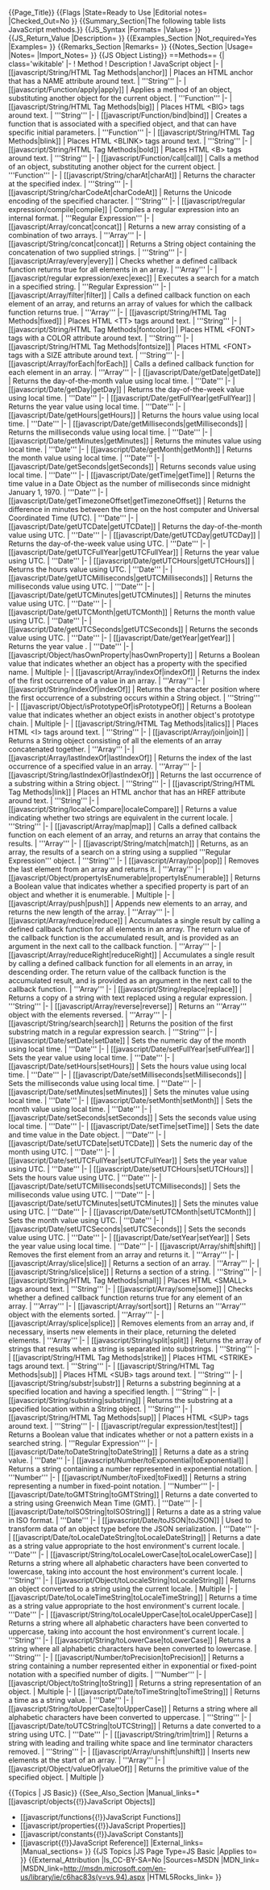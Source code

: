{{Page_Title}}
{{Flags
|State=Ready to Use
|Editorial notes=
|Checked_Out=No
}}
{{Summary_Section|The following table lists JavaScript methods.}}
{{JS_Syntax
|Formats=
|Values=
}}
{{JS_Return_Value
|Description=
}}
{{Examples_Section
|Not_required=Yes
|Examples=
}}
{{Remarks_Section
|Remarks=
}}
{{Notes_Section
|Usage=
|Notes=
|Import_Notes=
}}
{{JS Object Listing}}
==Methods==
{| class='wikitable'
|-
! Method
! Description
! JavaScript object
|-
| [[javascript/String/HTML Tag Methods|anchor]]
| Places an HTML anchor that has a NAME attribute around text.
| '''String'''
|-
| [[javascript/Function/apply|apply]]
| Applies a method of an object, substituting another object for the current object.
| '''Function'''
|-
| [[javascript/String/HTML Tag Methods|big]]
| Places HTML &lt;BIG&gt; tags around text.
| '''String'''
|-
| [[javascript/Function/bind|bind]]
| Creates a function that is associated with a specified object, and that can have specific initial parameters.
| '''Function'''
|-
| [[javascript/String/HTML Tag Methods|blink]]
| Places HTML &lt;BLINK&gt; tags around text.
| '''String'''
|-
| [[javascript/String/HTML Tag Methods|bold]]
| Places HTML &lt;B&gt; tags around text.
| '''String'''
|-
| [[javascript/Function/call|call]]
| Calls a method of an object, substituting another object for the current object.
| '''Function'''
|-
| [[javascript/String/charAt|charAt]]
| Returns the character at the specified index.
| '''String'''
|-
| [[javascript/String/charCodeAt|charCodeAt]]
| Returns the Unicode encoding of the specified character.
| '''String'''
|-
| [[javascript/regular expression/compile|compile]]
| Compiles a regular expression into an internal format.
| '''Regular Expression'''
|-
| [[javascript/Array/concat|concat]]
| Returns a new array consisting of a combination of two arrays.
| '''Array'''
|-
| [[javascript/String/concat|concat]]
| Returns a String object containing the concatenation of two supplied strings.
| '''String'''
|-
| [[javascript/Array/every|every]]
| Checks whether a defined callback function returns true for all elements in an array.
| '''Array'''
|-
| [[javascript/regular expression/exec|exec]]
| Executes a search for a match in a specified string.
| '''Regular Expression'''
|-
| [[javascript/Array/filter|filter]]
| Calls a defined callback function on each element of an array, and returns an array of values for which the callback function returns true.
| '''Array'''
|-
| [[javascript/String/HTML Tag Methods|fixed]]
| Places HTML &lt;TT&gt; tags around text.
| '''String'''
|-
| [[javascript/String/HTML Tag Methods|fontcolor]]
| Places HTML &lt;FONT&gt; tags with a COLOR attribute around text.
| '''String'''
|-
| [[javascript/String/HTML Tag Methods|fontsize]]
| Places HTML &lt;FONT&gt; tags with a SIZE attribute around text.
| '''String'''
|-
| [[javascript/Array/forEach|forEach]]
| Calls a defined callback function for each element in an array.
| '''Array'''
|-
| [[javascript/Date/getDate|getDate]]
| Returns the day-of-the-month value using local time.
| '''Date'''
|-
| [[javascript/Date/getDay|getDay]]
| Returns the day-of-the-week value using local time.
| '''Date'''
|-
| [[javascript/Date/getFullYear|getFullYear]]
| Returns the year value using local time.
| '''Date'''
|-
| [[javascript/Date/getHours|getHours]]
| Returns the hours value using local time.
| '''Date'''
|-
| [[javascript/Date/getMilliseconds|getMilliseconds]]
| Returns the milliseconds value using local time.
| '''Date'''
|-
| [[javascript/Date/getMinutes|getMinutes]]
| Returns the minutes value using local time.
| '''Date'''
|-
| [[javascript/Date/getMonth|getMonth]]
| Returns the month value using local time.
| '''Date'''
|-
| [[javascript/Date/getSeconds|getSeconds]]
| Returns seconds value using local time.
| '''Date'''
|-
| [[javascript/Date/getTime|getTime]]
| Returns the time value in a Date Object as the number of milliseconds since midnight January 1, 1970.
| '''Date'''
|-
| [[javascript/Date/getTimezoneOffset|getTimezoneOffset]]
| Returns the difference in minutes between the time on the host computer and Universal Coordinated Time (UTC).
| '''Date'''
|-
| [[javascript/Date/getUTCDate|getUTCDate]]
| Returns the day-of-the-month value using UTC.
| '''Date'''
|-
| [[javascript/Date/getUTCDay|getUTCDay]]
| Returns the day-of-the-week value using UTC.
| '''Date'''
|-
| [[javascript/Date/getUTCFullYear|getUTCFullYear]]
| Returns the year value using UTC.
| '''Date'''
|-
| [[javascript/Date/getUTCHours|getUTCHours]]
| Returns the hours value using UTC.
| '''Date'''
|-
| [[javascript/Date/getUTCMilliseconds|getUTCMilliseconds]]
| Returns the milliseconds value using UTC.
| '''Date'''
|-
| [[javascript/Date/getUTCMinutes|getUTCMinutes]]
| Returns the minutes value using UTC.
| '''Date'''
|-
| [[javascript/Date/getUTCMonth|getUTCMonth]]
| Returns the month value using UTC.
| '''Date'''
|-
| [[javascript/Date/getUTCSeconds|getUTCSeconds]]
| Returns the seconds value using UTC.
| '''Date'''
|-
| [[javascript/Date/getYear|getYear]]
| Returns the year value .
| '''Date'''
|-
| [[javascript/Object/hasOwnProperty|hasOwnProperty]]
| Returns a Boolean value that indicates whether an object has a property with the specified name.
| Multiple
|-
| [[javascript/Array/indexOf|indexOf]]
| Returns the index of the first occurrence of a value in an array.
| '''Array'''
|-
| [[javascript/String/indexOf|indexOf]]
| Returns the character position where the first occurrence of a substring occurs within a String object.
| '''String'''
|-
| [[javascript/Object/isPrototypeOf|isPrototypeOf]]
| Returns a Boolean value that indicates whether an object exists in another object's prototype chain.
| Multiple
|-
| [[javascript/String/HTML Tag Methods|italics]]
| Places HTML &lt;I&gt; tags around text.
| '''String'''
|-
| [[javascript/Array/join|join]]
| Returns a String object consisting of all the elements of an array concatenated together.
| '''Array'''
|-
| [[javascript/Array/lastIndexOf|lastIndexOf]]
| Returns the index of the last occurrence of a specified value in an array.
| '''Array'''
|-
| [[javascript/String/lastIndexOf|lastIndexOf]]
| Returns the last occurrence of a substring within a String object.
| '''String'''
|-
| [[javascript/String/HTML Tag Methods|link]]
| Places an HTML anchor that has an HREF attribute around text.
| '''String'''
|-
| [[javascript/String/localeCompare|localeCompare]]
| Returns a value indicating whether two strings are equivalent in the current locale.
| '''String'''
|-
| [[javascript/Array/map|map]]
| Calls a defined callback function on each element of an array, and returns an array that contains the results.
| '''Array'''
|-
| [[javascript/String/match|match]]
| Returns, as an array, the results of a search on a string using a supplied '''Regular Expression''' object.
| '''String'''
|-
| [[javascript/Array/pop|pop]]
| Removes the last element from an array and returns it.
| '''Array'''
|-
| [[javascript/Object/propertyIsEnumerable|propertyIsEnumerable]]
| Returns a Boolean value that indicates whether a specified property is part of an object and whether it is enumerable.
| Multiple
|-
| [[javascript/Array/push|push]]
| Appends new elements to an array, and returns the new length of the array.
| '''Array'''
|-
| [[javascript/Array/reduce|reduce]]
| Accumulates a single result by calling a defined callback function for all elements in an array. The return value of the callback function is the accumulated result, and is provided as an argument in the next call to the callback function.
| '''Array'''
|-
| [[javascript/Array/reduceRight|reduceRight]]
| Accumulates a single result by calling a defined callback function for all elements in an array, in descending order. The return value of the callback function is the accumulated result, and is provided as an argument in the next call to the callback function.
| '''Array'''
|-
| [[javascript/String/replace|replace]]
| Returns a copy of a string with text replaced using a regular expression.
| '''String'''
|-
| [[javascript/Array/reverse|reverse]]
| Returns an '''Array''' object with the elements reversed.
| '''Array'''
|-
| [[javascript/String/search|search]]
| Returns the position of the first substring match in a regular expression search.
| '''String'''
|-
| [[javascript/Date/setDate|setDate]]
| Sets the numeric day of the month using local time.
| '''Date'''
|-
| [[javascript/Date/setFullYear|setFullYear]]
| Sets the year value using local time.
| '''Date'''
|-
| [[javascript/Date/setHours|setHours]]
| Sets the hours value using local time.
| '''Date'''
|-
| [[javascript/Date/setMilliseconds|setMilliseconds]]
| Sets the milliseconds value using local time.
| '''Date'''
|-
| [[javascript/Date/setMinutes|setMinutes]]
| Sets the minutes value using local time.
| '''Date'''
|-
| [[javascript/Date/setMonth|setMonth]]
| Sets the month value using local time.
| '''Date'''
|-
| [[javascript/Date/setSeconds|setSeconds]]
| Sets the seconds value using local time.
| '''Date'''
|-
| [[javascript/Date/setTime|setTime]]
| Sets the date and time value in the Date object.
| '''Date'''
|-
| [[javascript/Date/setUTCDate|setUTCDate]]
| Sets the numeric day of the month using UTC.
| '''Date'''
|-
| [[javascript/Date/setUTCFullYear|setUTCFullYear]]
| Sets the year value using UTC.
| '''Date'''
|-
| [[javascript/Date/setUTCHours|setUTCHours]]
| Sets the hours value using UTC.
| '''Date'''
|-
| [[javascript/Date/setUTCMilliseconds|setUTCMilliseconds]]
| Sets the milliseconds value using UTC.
| '''Date'''
|-
| [[javascript/Date/setUTCMinutes|setUTCMinutes]]
| Sets the minutes value using UTC.
| '''Date'''
|-
| [[javascript/Date/setUTCMonth|setUTCMonth]]
| Sets the month value using UTC.
| '''Date'''
|-
| [[javascript/Date/setUTCSeconds|setUTCSeconds]]
| Sets the seconds value using UTC.
| '''Date'''
|-
| [[javascript/Date/setYear|setYear]]
| Sets the year value using local time.
| '''Date'''
|-
| [[javascript/Array/shift|shift]]
| Removes the first element from an array and returns it.
| '''Array'''
|-
| [[javascript/Array/slice|slice]]
| Returns a section of an array.
| '''Array'''
|-
| [[javascript/String/slice|slice]]
| Returns a section of a string.
| '''String'''
|-
| [[javascript/String/HTML Tag Methods|small]]
| Places HTML &lt;SMALL&gt; tags around text.
| '''String'''
|-
| [[javascript/Array/some|some]]
| Checks whether a defined callback function returns true for any element of an array.
| '''Array'''
|-
| [[javascript/Array/sort|sort]]
| Returns an '''Array''' object with the elements sorted.
| '''Array'''
|-
| [[javascript/Array/splice|splice]]
| Removes elements from an array and, if necessary, inserts new elements in their place, returning the deleted elements.
| '''Array'''
|-
| [[javascript/String/split|split]]
| Returns the array of strings that results when a string is separated into substrings.
| '''String'''
|-
| [[javascript/String/HTML Tag Methods|strike]]
| Places HTML &lt;STRIKE&gt; tags around text.
| '''String'''
|-
| [[javascript/String/HTML Tag Methods|sub]]
| Places HTML &lt;SUB&gt; tags around text.
| '''String'''
|-
| [[javascript/String/substr|substr]]
| Returns a substring beginning at a specified location and having a specified length.
| '''String'''
|-
| [[javascript/String/substring|substring]]
| Returns the substring at a specified location within a String object.
| '''String'''
|-
| [[javascript/String/HTML Tag Methods|sup]]
| Places HTML &lt;SUP&gt; tags around text.
| '''String'''
|-
| [[javascript/regular expression/test|test]]
| Returns a Boolean value that indicates whether or not a pattern exists in a searched string.
| '''Regular Expression'''
|-
| [[javascript/Date/toDateString|toDateString]]
| Returns a date as a string value.
| '''Date'''
|-
| [[javascript/Number/toExponential|toExponential]]
| Returns a string containing a number represented in exponential notation.
| '''Number'''
|-
| [[javascript/Number/toFixed|toFixed]]
| Returns a string representing a number in fixed-point notation.
| '''Number'''
|-
| [[javascript/Date/toGMTString|toGMTString]]
| Returns a date converted to a string using Greenwich Mean Time (GMT).
| '''Date'''
|-
| [[javascript/Date/toISOString|toISOString]]
| Returns a date as a string value in ISO format.
| '''Date'''
|-
| [[javascript/Date/toJSON|toJSON]]
| Used to transform data of an object type before the JSON serialization.
| '''Date'''
|-
| [[javascript/Date/toLocaleDateString|toLocaleDateString]]
| Returns a date as a string value appropriate to the host environment's current locale.
| '''Date'''
|-
| [[javascript/String/toLocaleLowerCase|toLocaleLowerCase]]
| Returns a string where all alphabetic characters have been converted to lowercase, taking into account the host environment's current locale.
| '''String'''
|-
| [[javascript/Object/toLocaleString|toLocaleString]]
| Returns an object converted to a string using the current locale.
| Multiple
|-
| [[javascript/Date/toLocaleTimeString|toLocaleTimeString]]
| Returns a time as a string value appropriate to the host environment's current locale.
| '''Date'''
|-
| [[javascript/String/toLocaleUpperCase|toLocaleUpperCase]]
| Returns a string where all alphabetic characters have been converted to uppercase, taking into account the host environment's current locale.
| '''String'''
|-
| [[javascript/String/toLowerCase|toLowerCase]]
| Returns a string where all alphabetic characters have been converted to lowercase.
| '''String'''
|-
| [[javascript/Number/toPrecision|toPrecision]]
| Returns a string containing a number represented either in exponential or fixed-point notation with a specified number of digits.
| '''Number'''
|-
| [[javascript/Object/toString|toString]]
| Returns a string representation of an object.
| Multiple
|-
| [[javascript/Date/toTimeString|toTimeString]]
| Returns a time as a string value.
| '''Date'''
|-
| [[javascript/String/toUpperCase|toUpperCase]]
| Returns a string where all alphabetic characters have been converted to uppercase.
| '''String'''
|-
| [[javascript/Date/toUTCString|toUTCString]]
| Returns a date converted to a string using UTC.
| '''Date'''
|-
| [[javascript/String/trim|trim]]
| Returns a string with leading and trailing white space and line terminator characters removed.
| '''String'''
|-
| [[javascript/Array/unshift|unshift]]
| Inserts new elements at the start of an array.
| '''Array'''
|-
| [[javascript/Object/valueOf|valueOf]]
| Returns the primitive value of the specified object.
| Multiple
|}

{{Topics | JS Basic}}
{{See_Also_Section
|Manual_links=* [[javascript/objects{{!}}JavaScript Objects]]
* [[javascript/functions{{!}}JavaScript Functions]]
* [[javascript/properties{{!}}JavaScript Properties]]
* [[javascript/constants{{!}}JavaScript Constants]]
* [[javascript{{!}}JavaScript Reference]]
|External_links=
|Manual_sections=
}}
{{JS Topics
|JS Page Type=JS Basic
|Applies to=
}}
{{External_Attribution
|Is_CC-BY-SA=No
|Sources=MSDN
|MDN_link=
|MSDN_link=http://msdn.microsoft.com/en-us/library/ie/c6hac83s(v=vs.94).aspx
|HTML5Rocks_link=
}}